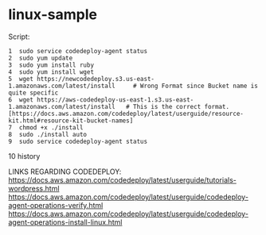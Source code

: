 # linux-sample
Script:

    1  sudo service codedeploy-agent status
    2  sudo yum update
    3  sudo yum install ruby
    4  sudo yum install wget
    5  wget https://newcodedeploy.s3.us-east-1.amazonaws.com/latest/install     # Wrong Format since Bucket name is quite specific
    6  wget https://aws-codedeploy-us-east-1.s3.us-east-1.amazonaws.com/latest/install   # This is the correct format.[https://docs.aws.amazon.com/codedeploy/latest/userguide/resource-kit.html#resource-kit-bucket-names]
    7  chmod +x ./install
    8  sudo ./install auto
    9  sudo service codedeploy-agent status
   10  history


LINKS REGARDING CODEDEPLOY:
https://docs.aws.amazon.com/codedeploy/latest/userguide/tutorials-wordpress.html
https://docs.aws.amazon.com/codedeploy/latest/userguide/codedeploy-agent-operations-verify.html
https://docs.aws.amazon.com/codedeploy/latest/userguide/codedeploy-agent-operations-install-linux.html
